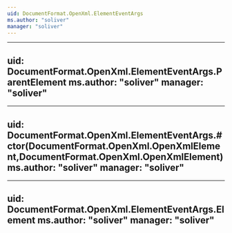 ```yaml
---
uid: DocumentFormat.OpenXml.ElementEventArgs
ms.author: "soliver"
manager: "soliver"
---
```


---
uid: DocumentFormat.OpenXml.ElementEventArgs.ParentElement
ms.author: "soliver"
manager: "soliver"
---

---
uid: DocumentFormat.OpenXml.ElementEventArgs.#ctor(DocumentFormat.OpenXml.OpenXmlElement,DocumentFormat.OpenXml.OpenXmlElement)
ms.author: "soliver"
manager: "soliver"
---

---
uid: DocumentFormat.OpenXml.ElementEventArgs.Element
ms.author: "soliver"
manager: "soliver"
---

